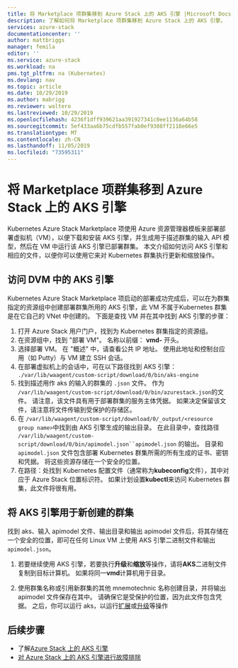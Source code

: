 ```yaml
---
title: 将 Marketplace 项群集移到 Azure Stack 上的 AKS 引擎 |Microsoft Docs
description: 了解如何将 Marketplace 项群集移到 Azure Stack 上的 AKS 引擎。
services: azure-stack
documentationcenter: ''
author: mattbriggs
manager: femila
editor: ''
ms.service: azure-stack
ms.workload: na
pms.tgt_pltfrm: na (Kubernetes)
ms.devlang: nav
ms.topic: article
ms.date: 10/29/2019
ms.author: mabrigg
ms.reviewer: waltero
ms.lastreviewed: 10/29/2019
ms.openlocfilehash: 4236f1dff939621aa391927341c0ee1136a64b58
ms.sourcegitcommit: 5ef433aa6b75cdfb557fab0ef9308ff2118e66e5
ms.translationtype: MT
ms.contentlocale: zh-CN
ms.lasthandoff: 11/05/2019
ms.locfileid: "73595311"
---
```

# <a name="move-your-marketplace-item-cluster-to-the-aks-engine-on-azure-stack"></a>将 Marketplace 项群集移到 Azure Stack 上的 AKS 引擎

Kubernetes Azure Stack Marketplace 项使用 Azure 资源管理器模板来部署部署虚拟机（VM），以便下载和安装 AKS 引擎，并生成用于描述群集的输入 API 模型，然后在 VM 中运行该 AKS 引擎已部署群集。 本文介绍如何访问 AKS 引擎和相应的文件，以便你可以使用它来对 Kubernetes 群集执行更新和缩放操作。

## <a name="access-aks-engine-in-the-dvm"></a>访问 DVM 中的 AKS 引擎

Kubernetes Azure Stack Marketplace 项启动的部署成功完成后，可以在为群集指定的资源组中创建部署群集所用的 AKS 引擎，此 VM 不属于Kubernetes 群集是在它自己的 VNet 中创建的。 下面是查找 VM 并在其中找到 AKS 引擎的步骤：

1.  打开 Azure Stack 用户门户，找到为 Kubernetes 群集指定的资源组。
2.  在资源组中，找到 "部署 VM"。 名称以前缀： **vmd-** 开头。
3.  选择部署 VM。 在 "概述" 中，请查看公共 IP 地址。 使用此地址和控制台应用（如 Putty）与 VM 建立 SSH 会话。
4.  在部署虚拟机上的会话中，可在以下路径找到 AKS 引擎： `./var/lib/waagent/custom-script/download/0/bin/aks-engine`
5.  找到描述用作 aks 的输入的群集的 `.json` 文件。 作为 `/var/lib/waagent/custom-script/download/0/bin/azurestack.json`的文件。 请注意，该文件具有用于部署群集的服务主体凭据。 如果决定保留该文件，请注意将文件传输到受保护的存储区。
6.  在 `/var/lib/waagent/custom-script/download/0/_output/<resource group name>`中找到由 AKS 引擎生成的输出目录。 在此目录中，查找路径 `/var/lib/waagent/custom-script/download/0/bin/apimodel.json``apimodel.json` 的输出。 目录和 `apimodel.json` 文件包含部署 Kubernetes 群集所需的所有生成的证书、密钥和凭据。 将这些资源存储在一个安全的位置。
7.  在路径：处找到 Kubernetes 配置文件（通常称为**kubeconfig**文件），其中对应于 Azure Stack 位置标识符。 如果计划设置**kubectl**来访问 Kubernetes 群集，此文件将很有用。

## <a name="use-the-aks-engine-with-your-newly-created-cluster"></a>将 AKS 引擎用于新创建的群集

找到 aks、输入 apimodel 文件、输出目录和输出 apimodel 文件后，将其存储在一个安全的位置，即可在任何 Linux VM 上使用 AKS 引擎二进制文件和输出 `apimodel.json`。

1.  若要继续使用 AKS 引擎，若要执行**升级**和**缩放**等操作，请将**AKS**二进制文件复制到目标计算机。 如果将同一**vmd**计算机用于目录。

2.  使用群集名称或引用新群集的其他 mnemotechnic 名称创建目录，并将输出 apimodel 文件保存在其中。 请确保它是受保护的位置，因为此文件包含凭据。 之后，你可以运行 aks，以运行[扩展](azure-stack-kubernetes-aks-engine-scale.md)或[升级](azure-stack-kubernetes-aks-engine-upgrade.md)等操作

## <a name="next-steps"></a>后续步骤

- 了解[Azure Stack 上的 AKS 引擎](azure-stack-kubernetes-aks-engine-overview.md)  
- [对 Azure Stack 上的 AKS 引擎进行故障排除](azure-stack-kubernetes-aks-engine-troubleshoot.md)  

